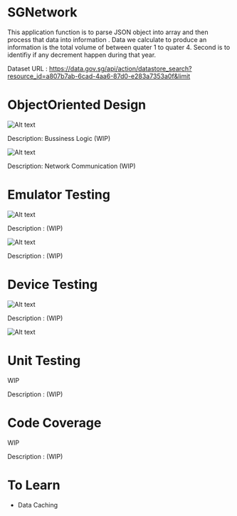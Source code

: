 # SGNetwork

This application function is to parse JSON object into array and then process that data into information . Data we calculate to produce an information is the total volume of between quater 1 to quater 4. Second is to identifiy if any decrement happen during that year.

Dataset URL : https://data.gov.sg/api/action/datastore_search?resource_id=a807b7ab-6cad-4aa6-87d0-e283a7353a0f&limit


# ObjectOriented Design

![Alt text](https://user-images.githubusercontent.com/17770615/51524342-daee6780-1e68-11e9-8a86-cf4151cb5a99.png?raw=true "Main")

Description: Bussiness Logic (WIP)

![Alt text](https://user-images.githubusercontent.com/17770615/51524372-e17cdf00-1e68-11e9-9cdb-42bee1bd8130.png?raw=true "Title")

Description: Network Communication (WIP) 

# Emulator Testing

![Alt text](https://user-images.githubusercontent.com/17770615/51524575-636d0800-1e69-11e9-9b7b-a39ba1940530.png?raw=true "Increase")

Description : (WIP)

![Alt text](https://user-images.githubusercontent.com/17770615/51534416-b56d5800-1e80-11e9-9d39-c57f27eea282.png?raw=true "Decrease")

Description : (WIP)


# Device Testing

![Alt text](https://user-images.githubusercontent.com/17770615/51795263-50688800-221b-11e9-8eda-e1a9c0053475.png?raw=true "Increase")

Description : (WIP)

![Alt text](https://user-images.githubusercontent.com/17770615/51795265-59595980-221b-11e9-971a-e23fcd8693f7.png?raw=true "Decrease")

# Unit Testing
WIP

Description : (WIP)


# Code Coverage
WIP

Description : (WIP)




# To Learn 
- Data Caching



